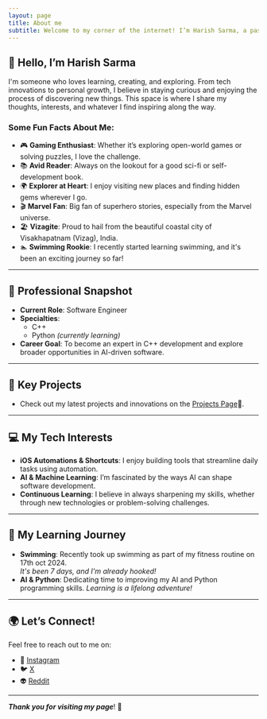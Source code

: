 ```yaml
---
layout: page
title: About me
subtitle: Welcome to my corner of the internet! I’m Harish Sarma, a passionate software engineer based in India.
---
```

<!-- <img style="display: block; margin: 0 auto;" alt="coding" width="498" src="assets/img/programmer.gif"> -->

## 👋 Hello, I’m Harish Sarma

I'm someone who loves learning, creating, and exploring. From tech innovations to personal growth, I believe in staying curious and enjoying the process of discovering new things. This space is where I share my thoughts, interests, and whatever I find inspiring along the way.

### Some Fun Facts About Me:
- 🎮 **Gaming Enthusiast**: Whether it’s exploring open-world games or solving puzzles, I love the challenge.
- 📚 **Avid Reader**: Always on the lookout for a good sci-fi or self-development book.
- 🌍 **Explorer at Heart**: I enjoy visiting new places and finding hidden gems wherever I go.
- 🎬 **Marvel Fan**: Big fan of superhero stories, especially from the Marvel universe.
- 🏖️ **Vizagite**: Proud to hail from the beautiful coastal city of Visakhapatnam (Vizag), India.
- 🏊 **Swimming Rookie**: I recently started learning swimming, and it's been an exciting journey so far!

---

## 💼 Professional Snapshot

- **Current Role**: Software Engineer
- **Specialties**: 
  - C++
  - Python _(currently learning)_
- **Career Goal**: To become an expert in C++ development and explore broader opportunities in AI-driven software.

---

## 🚀 Key Projects
- Check out my latest projects and innovations on the [Projects Page](./projects.md)🚀.

---

## 💻 My Tech Interests

- **iOS Automations & Shortcuts**: I enjoy building tools that streamline daily tasks using automation.
- **AI & Machine Learning**: I’m fascinated by the ways AI can shape software development.
- **Continuous Learning**: I believe in always sharpening my skills, whether through new technologies or problem-solving challenges.

---

## 🎯 My Learning Journey

- **Swimming**: Recently took up swimming as part of my fitness routine on 17th oct 2024.  
  _It's been 7 days, and I'm already hooked!_
- **AI & Python**: Dedicating time to improving my AI and Python programming skills. 
  _Learning is a lifelong adventure!_

---

## 🌍 Let’s Connect!

Feel free to reach out to me on:
- 📸 [Instagram](https://instagram.com/i_am_harishsarma)
- 🐦 [X](https://x.com/harishsarma_v)
- 👽 [Reddit](https://www.reddit.com/user/Relevant-Plantain615/)
  
---

**_Thank you for visiting my page_**! 🙏
